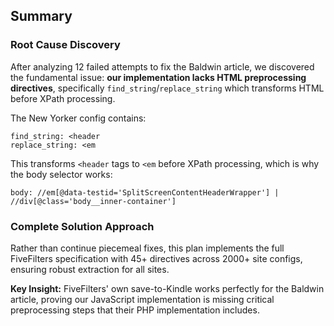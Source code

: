 ## Summary

### Root Cause Discovery
After analyzing 12 failed attempts to fix the Baldwin article, we discovered the fundamental issue: **our implementation lacks HTML preprocessing directives**, specifically `find_string`/`replace_string` which transforms HTML before XPath processing.

The New Yorker config contains:
```
find_string: <header
replace_string: <em
```

This transforms `<header` tags to `<em` before XPath processing, which is why the body selector works:
```
body: //em[@data-testid='SplitScreenContentHeaderWrapper'] | //div[@class='body__inner-container']
```

### Complete Solution Approach
Rather than continue piecemeal fixes, this plan implements the full FiveFilters specification with 45+ directives across 2000+ site configs, ensuring robust extraction for all sites.

**Key Insight:** FiveFilters' own save-to-Kindle works perfectly for the Baldwin article, proving our JavaScript implementation is missing critical preprocessing steps that their PHP implementation includes.